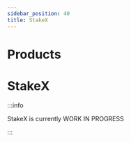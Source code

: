 ```yaml
---
sidebar_position: 40
title: StakeX
---
```



# Products

# StakeX

:::info

StakeX is currently WORK IN PROGRESS

:::

